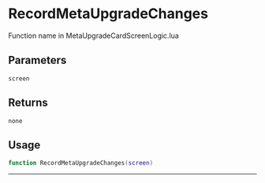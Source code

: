 # RecordMetaUpgradeChanges
Function name in MetaUpgradeCardScreenLogic.lua
## Parameters
`screen`
## Returns
`none`
## Usage
```lua
function RecordMetaUpgradeChanges(screen)
```
---
